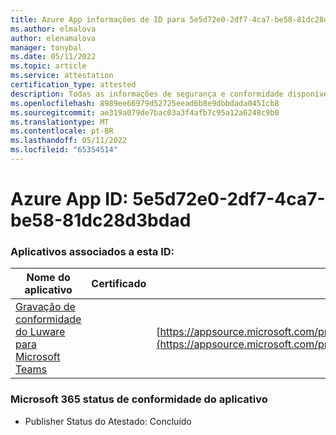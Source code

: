 ```yaml
---
title: Azure App informações de ID para 5e5d72e0-2df7-4ca7-be58-81dc28d3bdad
ms.author: elmalova
author: elenamalova
manager: tonybal
ms.date: 05/11/2022
ms.topic: article
ms.service: attestation
certification_type: attested
description: Todas as informações de segurança e conformidade disponíveis para 5e5d72e0-2df7-4ca7-be58-81dc28d3bdad.
ms.openlocfilehash: 8989ee66979d52725eead6b8e9dbbdada0451cb8
ms.sourcegitcommit: ae319a079de7bac03a3f4afb7c95a12a6248c9b0
ms.translationtype: MT
ms.contentlocale: pt-BR
ms.lasthandoff: 05/11/2022
ms.locfileid: "65354514"
---
```

# <a name="azure-app-id-5e5d72e0-2df7-4ca7-be58-81dc28d3bdad"></a>Azure App ID: 5e5d72e0-2df7-4ca7-be58-81dc28d3bdad


### <a name="apps-associated-with-this-id"></a>Aplicativos associados a esta ID:
| **Nome do aplicativo** | **Certificado** | **Exibir no AppSource** |
|--------------|---------------|-----------------------|
| [Gravação de conformidade do Luware para Microsoft Teams](../forward/luwareagzurich.recording_azure_marketplace.md) |  | [https://appsource.microsoft.com/product/office/luwareagzurich.recording_azure_marketplace](https://appsource.microsoft.com/product/office/luwareagzurich.recording_azure_marketplace) |

### <a name="microsoft-365-app-compliance-status"></a>Microsoft 365 status de conformidade do aplicativo
- Publisher Status do Atestado: Concluído

